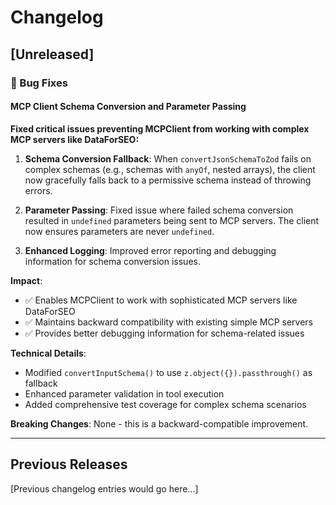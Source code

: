 # Changelog

## [Unreleased]

### 🐛 Bug Fixes

#### MCP Client Schema Conversion and Parameter Passing

**Fixed critical issues preventing MCPClient from working with complex MCP servers like DataForSEO:**

1. **Schema Conversion Fallback**: When `convertJsonSchemaToZod` fails on complex schemas (e.g., schemas with `anyOf`, nested arrays), the client now gracefully falls back to a permissive schema instead of throwing errors.

2. **Parameter Passing**: Fixed issue where failed schema conversion resulted in `undefined` parameters being sent to MCP servers. The client now ensures parameters are never `undefined`.

3. **Enhanced Logging**: Improved error reporting and debugging information for schema conversion issues.

**Impact**:
- ✅ Enables MCPClient to work with sophisticated MCP servers like DataForSEO
- ✅ Maintains backward compatibility with existing simple MCP servers
- ✅ Provides better debugging information for schema-related issues

**Technical Details**:
- Modified `convertInputSchema()` to use `z.object({}).passthrough()` as fallback
- Enhanced parameter validation in tool execution
- Added comprehensive test coverage for complex schema scenarios

**Breaking Changes**: None - this is a backward-compatible improvement.

---

## Previous Releases

[Previous changelog entries would go here...]